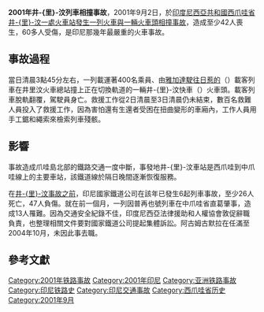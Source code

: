 **2001年井-{里}-汶列車相撞事故**，2001年9月2日，於[印度尼西亞共和國](https://zh.wikipedia.org/wiki/印度尼西亞共和國 "wikilink")[西爪哇省](../Page/西爪哇省.md "wikilink")[井-{里}-汶一處火車站發生一列火車與一輛火車頭相撞事故](../Page/井里汶.md "wikilink")，造成至少42人喪生，60多人受傷，是印尼那幾年最嚴重的火車事故。

## 事故過程

當日清晨3點45分左右，一列載運著400名乘員、由[雅加達駛往日惹的](https://zh.wikipedia.org/wiki/雅加達 "wikilink")（）載客列車在井里汶火車總站撞上正在切換軌道的一輛井-{里}-汶快車（）火車頭。載客列車脫軌翻覆，駕駛員身亡。救援工作從2日清晨至3日清晨仍未結束，數百名救難人員投入了救援工作，因為害怕還有生還者受困在扭曲變形的車廂內，工作人員用手工鋸和繩索來檢索列車殘骸。

## 影響

事故造成爪哇島北部的鐵路交通一度中斷，事發地井-{里}-汶車站是西爪哇到中爪哇線上的主要車站，該鐵道線於隔日晚間逐漸恢復服務。

在[井-{里}-汶事故之前](../Page/井里汶.md "wikilink")，印尼國家鐵道公司在該年已發生6起列車事故，至少26人死亡，47人負傷。就在前一個月，一列因普再也號列車在中爪哇省直葛肇事，造成13人罹難。因為交通安全紀錄不佳，印度尼西亞法律援助和人權協會敦促辭職負責，也整理相關文件要對國家鐵道公司提起集體訴訟。阿古姆古默拉在任滿至2004年10月，未因此事去職。

## 參考文獻

[Category:2001年铁路事故](https://zh.wikipedia.org/wiki/Category:2001年铁路事故 "wikilink") [Category:2001年印尼](https://zh.wikipedia.org/wiki/Category:2001年印尼 "wikilink") [Category:亚洲铁路事故](https://zh.wikipedia.org/wiki/Category:亚洲铁路事故 "wikilink") [Category:印尼铁路史](https://zh.wikipedia.org/wiki/Category:印尼铁路史 "wikilink") [Category:印尼交通事故](https://zh.wikipedia.org/wiki/Category:印尼交通事故 "wikilink") [Category:西爪哇省历史](https://zh.wikipedia.org/wiki/Category:西爪哇省历史 "wikilink") [Category:2001年9月](https://zh.wikipedia.org/wiki/Category:2001年9月 "wikilink")